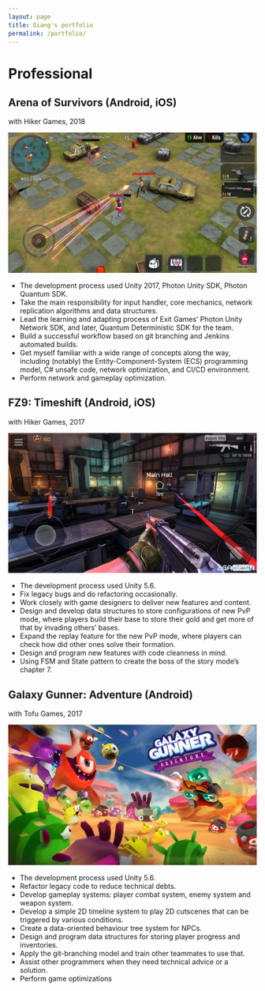 ```yaml
---
layout: page
title: Giang's portfolio
permalink: /portfolio/
---
```


# Professional

## Arena of Survivors (Android, iOS)
with Hiker Games, 2018

![](https://raw.githubusercontent.com/tongtunggiang/tongtunggiang.github.io/master/assets/images/hiker_aos.jpg)
- The development process used Unity 2017, Photon Unity SDK, Photon Quantum SDK.
- Take the main responsibility for input handler, core mechanics, network replication algorithms and data structures.
- Lead the learning and adapting process of Exit Games’ Photon Unity Network SDK, and later, Quantum Deterministic SDK for the team.
- Build a successful workflow based on git branching and Jenkins automated builds.
- Get myself familiar with a wide range of concepts along the way, including (notably) the Entity-Component-System (ECS) programming model, C# unsafe code, network optimization, and CI/CD environment.
- Perform network and gameplay optimization.

## FZ9: Timeshift (Android, iOS)
with Hiker Games, 2017

![](https://raw.githubusercontent.com/tongtunggiang/tongtunggiang.github.io/master/assets/images/hiker_fz9.jpg)
- The development process used Unity 5.6.
- Fix legacy bugs and do refactoring occasionally.
- Work closely with game designers to deliver new features and content.
- Design and develop data structures to store configurations of new PvP mode, where players build their base to store their gold and get more of that by invading others’ bases.
- Expand the replay feature for the new PvP mode, where players can check how did other ones solve their formation.
- Design and program new features with code cleanness in mind.
- Using FSM and State pattern to create the boss of the story mode’s chapter 7.

## Galaxy Gunner: Adventure (Android)
with Tofu Games, 2017

![](https://raw.githubusercontent.com/tongtunggiang/tongtunggiang.github.io/master/assets/images/tofu_galaxygunner.jpg)
- The development process used Unity 5.6.
- Refactor legacy code to reduce technical debts.
- Develop gameplay systems: player combat system, enemy system and weapon system.
- Develop a simple 2D timeline system to play 2D cutscenes that can be triggered by various conditions.
- Create a data-oriented behaviour tree system for NPCs.
- Design and program data structures for storing player progress and inventories.
- Apply the git-branching model and train other teammates to use that.
- Assist other programmers when they need technical advice or a solution.
- Perform game optimizations
